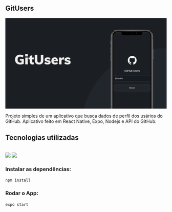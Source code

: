 ## GitUsers

<img align="center" with="100%" src="src/pages/2.png" />

Projeto simples de um aplicativo que busca dados de perfil dos usários do GitHub.
Aplicativo feito em React Native, Expo, Nodejs e API do GitHub.

## Tecnologias utilizadas
<div style="display: inline_block"><br>

  <img src="https://img.shields.io/badge/React_Native-20232A?style=for-the-badge&logo=react&logoColor=61DAFB" />

  <img src="https://img.shields.io/badge/Node.js-43853D?style=for-the-badge&logo=node.js&logoColor=white" />

</div>

### Instalar as dependências:
```
npm install
``` 
### Rodar o App:
```
expo start
```

